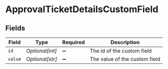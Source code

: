# ApprovalTicketDetailsCustomField


## Fields

| Field                         | Type                          | Required                      | Description                   |
| ----------------------------- | ----------------------------- | ----------------------------- | ----------------------------- |
| `id`                          | *Optional[int]*               | :heavy_minus_sign:            | The id of the custom field    |
| `value`                       | *Optional[str]*               | :heavy_minus_sign:            | The value of the custom field |